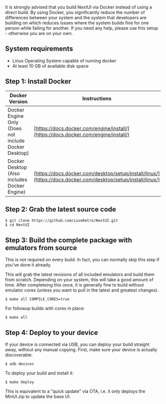 It is strongly advised that you build NextUI via Docker instead of using a direct build.  By using Docker, you significantly
reduce the number of differences between your system and the system that developers are building on which reduces issues
where the system builds fine for one person while failing for another. If you need any help, please use this setup - otherwise
you are on your own.

## System requirements
- Linux Operating System capable of running docker
- At least 10 GB of available disk space

## Step 1: Install Docker

| Docker Version | Instructions |
|-|-|
| Docker Engine Only (Does not include Docker Desktop) |[https://docs.docker.com/engine/install/](https://docs.docker.com/engine/install/) |
| Docker Desktop (Also includes Docker Engine) | [https://docs.docker.com/desktop/setup/install/linux/](https://docs.docker.com/desktop/setup/install/linux/) | 

## Step 2: Grab the latest source code
```
$ git clone https://github.com/LoveRetro/NextUI.git
$ cd NextUI
```

## Step 3: Build the complete package with emulators from source
This is not required on every build.  In fact, you can normally skip this step if you've done it already.

This will grab the latest revisions of all included emulators and build them from scratch. Depending on your 
system, this will take a good amount of time. After completeing this once, it is generally fine to build without
emulator cores (unless you want to pull in the latest and greatest changes).
```
$ make all COMPILE_CORES=true
```

For followup builds with cores in place:
```
$ make all
```

## Step 4: Deploy to your device
If your device is connected via USB, you can deploy your build straight away, without any manual copying.
First, make sure your device is actually discoverable:
```
$ adb devices
```

To deploy your build and install it:
```
$ make deploy
```

This is equivalent to a "quick update" via OTA, i.e. it only deploys the MinUI.zip to update the base UI.
